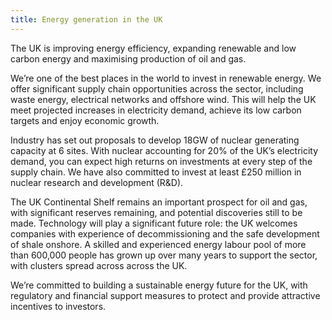 ```yaml
---
title: Energy generation in the UK
---
```

The UK is improving energy efficiency, expanding renewable and low carbon energy and maximising production of oil and gas. 

We’re one of the best places in the world to invest in renewable energy. We offer significant  supply chain opportunities across the sector, including waste energy, electrical networks and offshore wind. This will help the UK meet projected increases in electricity demand, achieve its low carbon targets and enjoy economic growth.

Industry has set out proposals to develop 18GW of nuclear generating capacity at 6 sites.  With nuclear accounting for 20% of the UK’s electricity demand, you can expect high returns on investments at every step of the supply chain. We have also committed to invest at least £250 million in nuclear research and development (R&D).

The UK Continental Shelf remains an important prospect for oil and gas, with significant reserves remaining, and potential discoveries still to be made. Technology will play a significant future role: the UK welcomes companies with experience of decommissioning and the safe development of shale onshore.
A skilled and experienced energy labour pool of more than 600,000 people has grown up over many years to support the sector, with clusters spread across across the  UK. 

We’re committed to building a sustainable energy future for the UK, with regulatory and financial support measures to protect and provide attractive incentives to investors.



